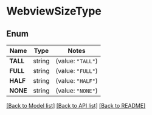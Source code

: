 # WebviewSizeType

## Enum

Name | Type | Notes
------------ | ------------- | -------------
**TALL** | string | (value: `"TALL"`)
**FULL** | string | (value: `"FULL"`)
**HALF** | string | (value: `"HALF"`)
**NONE** | string | (value: `"NONE"`)


[[Back to Model list]](../README.md#documentation-for-models) [[Back to API list]](../README.md#documentation-for-api-endpoints) [[Back to README]](../README.md)


